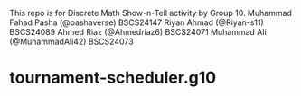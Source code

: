 This repo is for Discrete Math Show-n-Tell activity by Group 10.
Muhammad Fahad Pasha (@pashaverse) BSCS24147
Riyan Ahmad (@Riyan-s11) BSCS24089
Ahmed Riaz (@Ahmedriaz6) BSCS24071
Muhammad Ali (@MuhammadAli42) BSCS24073
# tournament-scheduler.g10

